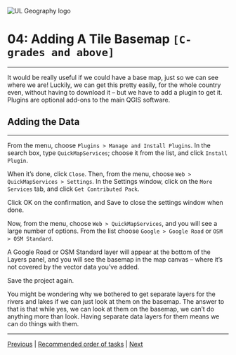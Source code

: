 ![UL Geography logo](../assets/images/GY4006_logo.png)

# 04: Adding A Tile Basemap ```[C-grades and above]```
___

It would be really useful if we could have a base map, just so we can see where we are! Luckily, we can get this pretty easily, for the whole country even, without having to download it – but we have to add a plugin to get it. Plugins are optional add-ons to the main QGIS software. 

## Adding the Data
___

From the menu, choose ```Plugins > Manage and Install Plugins```. In the search box, type ```QuickMapServices```; choose it from the list, and click ```Install Plugin```. 

When it’s done, click ```Close```. Then, from the menu, choose ```Web > QuickMapServices > Settings```. In the Settings window, click on the ```More Services``` tab, and click ```Get Contributed Pack```.

Click OK on the confirmation, and Save to close the settings window when done.

Now, from the menu, choose ```Web > QuickMapServices```, and you will see a large number of options. From the list choose ```Google > Google Road``` or ```OSM > OSM Standard```.

A Google Road or OSM Standard layer will appear at the bottom of the Layers panel, and you will see the basemap in the map canvas – where it’s not covered by the vector data you’ve added.

Save the project again.

You might be wondering why we bothered to get separate layers for the rivers and lakes if we can just look at them on the basemap. The answer to that is that while yes, we can look at them on the basemap, we can’t do anything more than look. Having separate data layers for them means we can do things with them.


___
[Previous](./03_Adding_The_AOIs.md) | [Recommended order of tasks](./start.md#recommended-order-of-tasks) | [Next](./05_CRS.md)